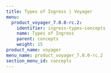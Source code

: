 ```yaml
---
title: Types of Ingress | Voyager
menu:
  product_voyager_7.0.0-rc.2:
    identifier: ingress-types-concepts
    name: Types of Ingress
    parent: concepts
    weight: 15
product_name: voyager
menu_name: product_voyager_7.0.0-rc.2
section_menu_id: concepts
---
```

